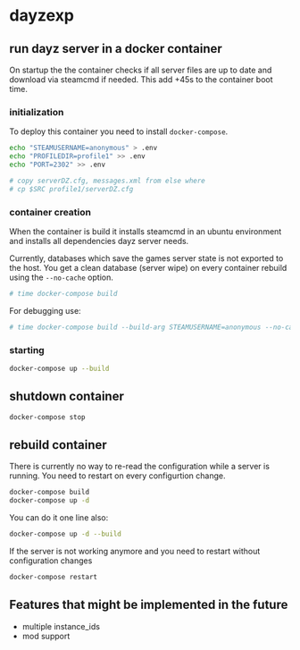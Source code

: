 # dayzexp

## run dayz server in a docker container

On startup the the container checks if all server files are up to date and
download via steamcmd if needed. This add +45s to the container boot time.

### initialization

To deploy this container you need to install `docker-compose`.

```bash
echo "STEAMUSERNAME=anonymous" > .env
echo "PROFILEDIR=profile1" >> .env
echo "PORT=2302" >> .env

# copy serverDZ.cfg, messages.xml from else where
# cp $SRC profile1/serverDZ.cfg
```

### container creation

When the container is build it installs steamcmd in an ubuntu environment and
installs all dependencies dayz server needs.

Currently, databases which save the games server state is not exported to the
host. You get a clean database (server wipe) on every container rebuild using
the `--no-cache` option.

```bash
# time docker-compose build
```

For debugging use:

```bash
# time docker-compose build --build-arg STEAMUSERNAME=anonymous --no-cache
```

### starting


```bash
docker-compose up --build
```

## shutdown container

```bash
docker-compose stop
```

## rebuild container

There is currently no way to re-read the configuration while a server is running.
You need to restart on every configurtion change.

```bash
docker-compose build
docker-compose up -d
```

You can do it one line also:

```bash
docker-compose up -d --build
```

If the server is not working anymore and you need to restart without configuration changes

```bash
docker-compose restart
```

## Features that might be implemented in the future

- multiple instance_ids
- mod support
